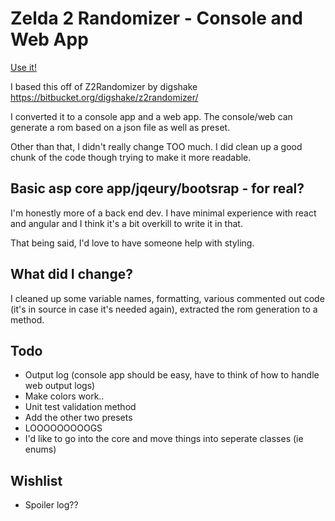 
# Zelda 2 Randomizer - Console and Web App

[Use it!](https://zeldaiirandomizer.com)

I based this off of Z2Randomizer by digshake https://bitbucket.org/digshake/z2randomizer/

I converted it to a console app and a web app. The console/web can generate a rom based on a json file as well as preset.

Other than that, I didn't really change TOO much. I did clean up a good chunk of the code though trying to make it more readable.

## Basic asp core app/jqeury/bootsrap - for real?

I'm honestly more of a back end dev. I have minimal experience with react and angular and I think it's a bit overkill to write it in that.

That being said, I'd love to have someone help with styling.  

## What did I change?

I cleaned up some variable names, formatting, various commented out code (it's in source in case it's needed again), extracted the rom generation to a method.

## Todo

* Output log (console app should be easy, have to think of how to handle web output logs)
* Make colors work..
* Unit test validation method
* Add the other two presets
* LOOOOOOOOOGS
* I'd like to go into the core and move things into seperate classes (ie enums)
  
## Wishlist
* Spoiler log??
